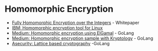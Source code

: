 # Homomorphic Encryption

* [Fully Homomorphic Encryption over the Integers](https://eprint.iacr.org/2009/616.pdf) - Whitepaper
* [IBM: Homomorphic encryption tool for Linux](https://habr.com/ru/company/dcmiran/blog/513388/)
* [Medium: Homomorphic encryption using ElGamal](https://billatnapier.medium.com/homomorphic-addition-and-subtraction-using-elgamal-3fa91be249a6) - GoLang
* [Medium: Homomorphic encryption sample with Kryptology](https://billatnapier.medium.com/towards-total-encryption-5fc11c7ce3e1) - GoLang
* [Asecurity: Lattice based cryptography](https://asecuritysite.com/encryption/go_lattice_cc5) -GoLang
